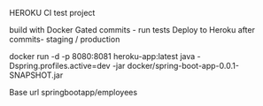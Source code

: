 HEROKU CI test project

build with Docker
Gated commits - run tests
Deploy to Heroku after commits- staging / production

docker run -d -p 8080:8081 heroku-app:latest
java -Dspring.profiles.active=dev -jar docker/spring-boot-app-0.0.1-SNAPSHOT.jar

Base url
springbootapp/employees
